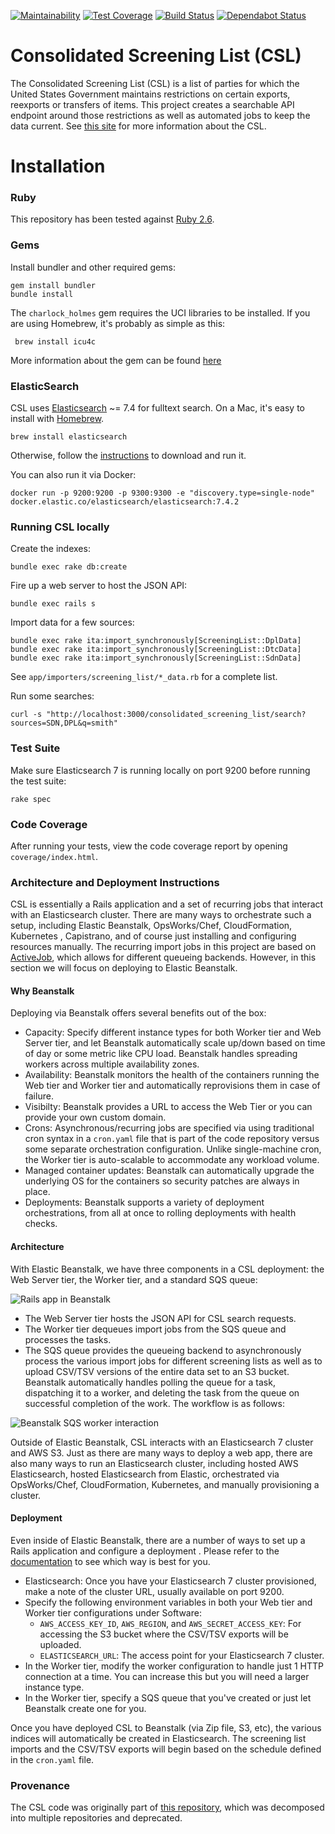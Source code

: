 [![Maintainability](https://api.codeclimate.com/v1/badges/cd273939d4dc7f269b0f/maintainability)](https://codeclimate.com/github/InternationalTradeAdministration/csl/maintainability)
[![Test Coverage](https://api.codeclimate.com/v1/badges/cd273939d4dc7f269b0f/test_coverage)](https://codeclimate.com/github/InternationalTradeAdministration/csl/test_coverage)
[![Build Status](https://travis-ci.org/InternationalTradeAdministration/csl.svg?branch=master)](https://travis-ci.org/InternationalTradeAdministration/csl/)
[![Dependabot Status](https://api.dependabot.com/badges/status?host=github&repo=InternationalTradeAdministration/csl)](https://dependabot.com)

Consolidated Screening List (CSL)
=================================

The Consolidated Screening List (CSL) is a list of parties for which the United States Government maintains
 restrictions on certain exports, reexports or transfers of items. This project creates a searchable API endpoint
  around those restrictions as well as automated jobs to keep the data current. 
  See [this site](https://www.export.gov/article?id=Consolidated-Screening-List) for more information about the CSL.

# Installation

### Ruby

This repository has been tested against [Ruby 2.6](http://www.ruby-lang.org/en/downloads/).

### Gems

Install bundler and other required gems:

    gem install bundler
    bundle install
    
The `charlock_holmes` gem requires the UCI libraries to be installed. If you are using Homebrew, it's probably as simple as this:
     
     brew install icu4c

More information about the gem can be found [here](https://github.com/brianmario/charlock_holmes)             

### ElasticSearch

CSL uses [Elasticsearch](http://www.elasticsearch.org/) ~= 7.4 for fulltext search. On a Mac, it's easy to
 install with [Homebrew](http://mxcl.github.com/homebrew/).

    brew install elasticsearch

Otherwise, follow the [instructions](http://www.elasticsearch.org/download/) to download and run it.

You can also run it via Docker:

    docker run -p 9200:9200 -p 9300:9300 -e "discovery.type=single-node" docker.elastic.co/elasticsearch/elasticsearch:7.4.2


### Running CSL locally

Create the indexes:

    bundle exec rake db:create
    
Fire up a web server to host the JSON API:

    bundle exec rails s
    
Import data for a few sources:

    bundle exec rake ita:import_synchronously[ScreeningList::DplData]
    bundle exec rake ita:import_synchronously[ScreeningList::DtcData]
    bundle exec rake ita:import_synchronously[ScreeningList::SdnData]
    
See `app/importers/screening_list/*_data.rb` for a complete list.

Run some searches:

    curl -s "http://localhost:3000/consolidated_screening_list/search?sources=SDN,DPL&q=smith"


### Test Suite

Make sure Elasticsearch 7 is running locally on port 9200 before running the test suite: 

    rake spec

### Code Coverage

After running your tests, view the code coverage report by opening `coverage/index.html`.

### Architecture and Deployment Instructions

CSL is essentially a Rails application and a set of recurring jobs that interact with an Elasticsearch cluster. There
 are many ways to orchestrate such a setup, including Elastic Beanstalk, OpsWorks/Chef, CloudFormation, Kubernetes
 , Capistrano, and of course just
  installing and configuring resources manually. The recurring import jobs in this project are based 
  on [ActiveJob](https://edgeguides.rubyonrails.org/active_job_basics.html), which allows for different queueing backends. 
  However, in this section we will focus on deploying to Elastic Beanstalk.

#### Why Beanstalk
  
Deploying via Beanstalk offers several benefits out of the box:

* Capacity: Specify different instance types for both Worker tier and Web Server tier, and let Beanstalk automatically
 scale up/down based on time of day or some metric like CPU load. Beanstalk handles spreading workers across multiple
 availability zones.
* Availability: Beanstalk monitors the health of the containers running the Web tier and Worker tier and
 automatically reprovisions them in case of failure. 
* Visibilty: Beanstalk provides a URL to access the Web Tier or you can provide your own custom domain.  
* Crons: Asynchronous/recurring jobs are specified via using traditional cron syntax in a `cron.yaml` file that is
 part of the code repository versus some separate orchestration configuration. Unlike single-machine cron, the Worker
  tier is auto-scalable to accommodate any workload volume.
* Managed container updates: Beanstalk can automatically upgrade the underlying OS for the containers so security
 patches are always in place.
* Deployments: Beanstalk supports a variety of deployment orchestrations, from all at once to rolling deployments
 with health checks.

#### Architecture
  
With Elastic Beanstalk, we have three components in a CSL deployment: the Web Server tier, the Worker tier, and a
 standard SQS queue:
 
![Rails app in Beanstalk](https://raw.githubusercontent.com/tawan/active-elastic-job/master/docs/architecture.png)
  

* The Web Server tier hosts the JSON API for CSL search requests.
* The Worker tier dequeues import jobs from the SQS queue and processes the tasks.
* The SQS queue provides the queueing backend to asynchronously process the various import jobs for different
 screening lists as well as to upload CSV/TSV versions of the entire data set to an S3 bucket. Beanstalk
  automatically handles polling the queue for a task, dispatching it to a worker, and deleting the task from the
   queue on successful completion of the work. The workflow is as follows: 
   
![Beanstalk SQS worker interaction](https://3.bp.blogspot.com/-SKsLwkbwetM/WCvMPSk4vAI/AAAAAAACiPk/XtcGAJgtUvAqZzgOED0MhFAQuF69lNUnACLcB/s1600/SQSD.gif)
 
Outside of Elastic Beanstalk, CSL interacts with an Elasticsearch 7 cluster and AWS S3. Just as there are many ways
 to deploy a web app, there are also many ways to run an Elasticsearch cluster, including hosted AWS 
 Elasticsearch, hosted Elasticsearch from Elastic, orchestrated via OpsWorks/Chef, CloudFormation, Kubernetes, and
  manually provisioning a cluster.

#### Deployment

Even inside of Elastic Beanstalk, there are a number of ways to set up a Rails application and configure a deployment
. Please refer to the [documentation](https://docs.aws.amazon.com/en_pv/elasticbeanstalk/latest/dg/GettingStarted.html) to see which way is best for you. 

* Elasticsearch: Once you have your Elasticsearch 7 cluster provisioned, make a note of the cluster URL, usually
 available on port 9200.
* Specify the following environment variables in both your Web tier and Worker tier configurations under Software: 
    * `AWS_ACCESS_KEY_ID`, `AWS_REGION`, and `AWS_SECRET_ACCESS_KEY`: For accessing the S3 bucket where the CSV/TSV
     exports will be uploaded.
    * `ELASTICSEARCH_URL`: The access point for your Elasticsearch 7 cluster.
* In the Worker tier, modify the worker configuration to handle just 1 HTTP connection at a time. You can increase this
 but you will need a larger instance type.
* In the Worker tier, specify a SQS queue that you've created or just let Beanstalk create one for you.

Once you have deployed CSL to Beanstalk (via Zip file, S3, etc), the various indices will automatically be created in
 Elasticsearch. The screening list imports and the CSV/TSV exports will begin based on the schedule defined in the
  `cron.yaml` file.  

### Provenance

The CSL code was originally part of [this repository](https://github.com/InternationalTradeAdministration/webservices), which was decomposed into multiple repositories and deprecated.
